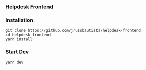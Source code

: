 ### Helpdesk Frontend

### Installation

```
git clone https://github.com/jrussbautista/helpdesk-frontend
cd helpdesk-frontend
yarn install
```

### Start Dev

```
yarn dev
```
